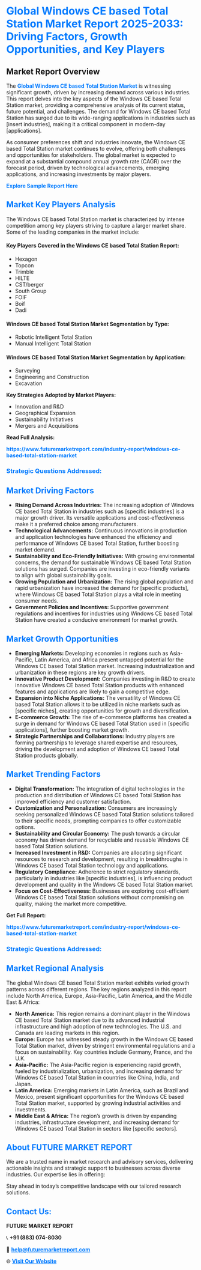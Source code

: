 <h1 style="color: #007BFF;">Global Windows CE based Total Station Market Report 2025-2033: Driving Factors, Growth Opportunities, and Key Players</h1>

<section id="overview">
<h2>Market Report Overview</h2>
<p>The <a href="https://www.futuremarketreport.com/industry-report/windows-ce-based-total-station-market" style="color: #007BFF; text-decoration: none;"><strong>Global Windows CE based Total Station Market</strong></a> is witnessing significant growth, driven by increasing demand across various industries. This report delves into the key aspects of the Windows CE based Total Station market, providing a comprehensive analysis of its current status, future potential, and challenges. The demand for Windows CE based Total Station has surged due to its wide-ranging applications in industries such as [insert industries], making it a critical component in modern-day [applications].</p>
<p>As consumer preferences shift and industries innovate, the Windows CE based Total Station market continues to evolve, offering both challenges and opportunities for stakeholders. The global market is expected to expand at a substantial compound annual growth rate (CAGR) over the forecast period, driven by technological advancements, emerging applications, and increasing investments by major players.</p>
</section>

<section id="overview">
<p><a href="https://www.futuremarketreport.com/request-sample/reportId=42871" style="color: #007BFF; text-decoration: none;"><strong>Explore Sample Report Here</strong></a></p>
</section>

<section id="key-players">
<h2 style="color: #007BFF;">Market Key Players Analysis</h2>
<p>The Windows CE based Total Station market is characterized by intense competition among key players striving to capture a larger market share. Some of the leading companies in the market include:</p>
<h4>Key Players Covered in the Windows CE based Total Station Report:</h4>
<ul><li>Hexagon</li><li>Topcon</li><li>Trimble</li><li>HILTE</li><li>CST/berger</li><li>South Group</li><li>FOIF</li><li>Boif</li><li>Dadi</li></ul>
<h4>Windows CE based Total Station Market Segmentation by Type:</h4>
<ul><li>Robotic Intelligent Total Station</li><li>Manual Intelligent Total Station</li></ul>

<h4>Windows CE based Total Station Market Segmentation by Application:</h4>
<ul><li>Surveying</li><li>Engineering and Construction</li><li>Excavation</li></ul>
<p><strong>Key Strategies Adopted by Market Players:</strong></p>
<ul>
<li>Innovation and R&D</li>
<li>Geographical Expansion</li>
<li>Sustainability Initiatives</li>
<li>Mergers and Acquisitions</li>
</ul>
</section>

<section>
<p><strong>Read Full Analysis: </strong></p><a href="https://www.futuremarketreport.com/industry-report/windows-ce-based-total-station-market" style="color: #007BFF; text-decoration: none;"><strong>https://www.futuremarketreport.com/industry-report/windows-ce-based-total-station-market</strong></a>
<h3 style="color: #007BFF;">Strategic Questions Addressed:</h3>
</section>

<section id="driving-factors">
<h2 style="color: #007BFF;">Market Driving Factors</h2>
<ul>
<li><strong>Rising Demand Across Industries:</strong> The increasing adoption of Windows CE based Total Station in industries such as [specific industries] is a major growth driver. Its versatile applications and cost-effectiveness make it a preferred choice among manufacturers.</li>
<li><strong>Technological Advancements:</strong> Continuous innovations in production and application technologies have enhanced the efficiency and performance of Windows CE based Total Station, further boosting market demand.</li>
<li><strong>Sustainability and Eco-Friendly Initiatives:</strong> With growing environmental concerns, the demand for sustainable Windows CE based Total Station solutions has surged. Companies are investing in eco-friendly variants to align with global sustainability goals.</li>
<li><strong>Growing Population and Urbanization:</strong> The rising global population and rapid urbanization have increased the demand for [specific products], where Windows CE based Total Station plays a vital role in meeting consumer needs.</li>
<li><strong>Government Policies and Incentives:</strong> Supportive government regulations and incentives for industries using Windows CE based Total Station have created a conducive environment for market growth.</li>
</ul>
</section>

<section id="growth-opportunities">
<h2 style="color: #007BFF;">Market Growth Opportunities</h2>
<ul>
<li><strong>Emerging Markets:</strong> Developing economies in regions such as Asia-Pacific, Latin America, and Africa present untapped potential for the Windows CE based Total Station market. Increasing industrialization and urbanization in these regions are key growth drivers.</li>
<li><strong>Innovative Product Development:</strong> Companies investing in R&D to create innovative Windows CE based Total Station products with enhanced features and applications are likely to gain a competitive edge.</li>
<li><strong>Expansion into Niche Applications:</strong> The versatility of Windows CE based Total Station allows it to be utilized in niche markets such as [specific niches], creating opportunities for growth and diversification.</li>
<li><strong>E-commerce Growth:</strong> The rise of e-commerce platforms has created a surge in demand for Windows CE based Total Station used in [specific applications], further boosting market growth.</li>
<li><strong>Strategic Partnerships and Collaborations:</strong> Industry players are forming partnerships to leverage shared expertise and resources, driving the development and adoption of Windows CE based Total Station products globally.</li>
</ul>
</section>

<section id="trending-factors">
<h2 style="color: #007BFF;">Market Trending Factors</h2>
<ul>
<li><strong>Digital Transformation:</strong> The integration of digital technologies in the production and distribution of Windows CE based Total Station has improved efficiency and customer satisfaction.</li>
<li><strong>Customization and Personalization:</strong> Consumers are increasingly seeking personalized Windows CE based Total Station solutions tailored to their specific needs, prompting companies to offer customizable options.</li>
<li><strong>Sustainability and Circular Economy:</strong> The push towards a circular economy has driven demand for recyclable and reusable Windows CE based Total Station solutions.</li>
<li><strong>Increased Investment in R&D:</strong> Companies are allocating significant resources to research and development, resulting in breakthroughs in Windows CE based Total Station technology and applications.</li>
<li><strong>Regulatory Compliance:</strong> Adherence to strict regulatory standards, particularly in industries like [specific industries], is influencing product development and quality in the Windows CE based Total Station market.</li>
<li><strong>Focus on Cost-Effectiveness:</strong> Businesses are exploring cost-efficient Windows CE based Total Station solutions without compromising on quality, making the market more competitive.</li>
</ul>
</section>

<section>
<p><strong>Get Full Report: </strong></p><a href="https://www.futuremarketreport.com/industry-report/windows-ce-based-total-station-market" style="color: #007BFF; text-decoration: none;"><strong>https://www.futuremarketreport.com/industry-report/windows-ce-based-total-station-market</strong></a>
<h3 style="color: #007BFF;">Strategic Questions Addressed:</h3>
</section>


<section id="regional-analysis">
<h2 style="color: #007BFF;">Market Regional Analysis</h2>
<p>The global Windows CE based Total Station market exhibits varied growth patterns across different regions. The key regions analyzed in this report include North America, Europe, Asia-Pacific, Latin America, and the Middle East & Africa:</p>
<ul>
<li><strong>North America:</strong> This region remains a dominant player in the Windows CE based Total Station market due to its advanced industrial infrastructure and high adoption of new technologies. The U.S. and Canada are leading markets in this region.</li>
<li><strong>Europe:</strong> Europe has witnessed steady growth in the Windows CE based Total Station market, driven by stringent environmental regulations and a focus on sustainability. Key countries include Germany, France, and the U.K.</li>
<li><strong>Asia-Pacific:</strong> The Asia-Pacific region is experiencing rapid growth, fueled by industrialization, urbanization, and increasing demand for Windows CE based Total Station in countries like China, India, and Japan.</li>
<li><strong>Latin America:</strong> Emerging markets in Latin America, such as Brazil and Mexico, present significant opportunities for the Windows CE based Total Station market, supported by growing industrial activities and investments.</li>
<li><strong>Middle East & Africa:</strong> The region’s growth is driven by expanding industries, infrastructure development, and increasing demand for Windows CE based Total Station in sectors like [specific sectors].</li>
</ul>
</section>

<footer>
<h2 style="color: #007BFF;">About FUTURE MARKET REPORT</h2>
<p>We are a trusted name in market research and advisory services, delivering actionable insights and strategic support to businesses across diverse industries. Our expertise lies in offering:</p>

<p>Stay ahead in today’s competitive landscape with our tailored research solutions.</p>

<h2 style="color: #007BFF;">Contact Us:</h2>
<p><strong>FUTURE MARKET REPORT</strong></p>
<p>📞 <strong>+91 (883) 074-8030</strong></p>
<p>📧 <strong><a href="mailto:help@futuremarketreport.com" style="color: #007BFF;">help@futuremarketreport.com</a></strong></p>
<p>🌐 <strong><a href="https://www.futuremarketreport.com/" style="color: #007BFF;">Visit Our Website</a></strong></p>
</footer>